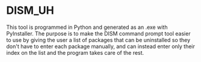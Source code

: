 # DISM_UH
This tool is programmed in Python and generated as an .exe with PyInstaller. The purpose is to make the DISM command prompt tool easier to use by giving the user a list of packages that can be uninstalled so they don't have to enter each package manually, and can instead enter only their index on the list and the program takes care of the rest.
